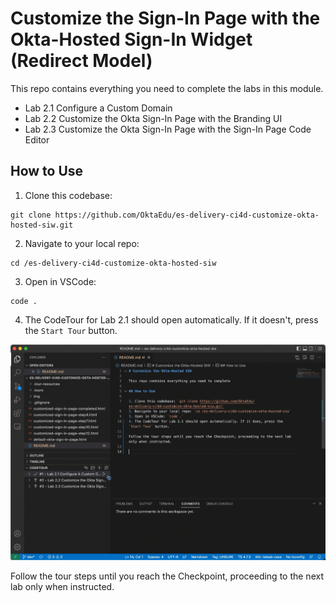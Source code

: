 # Customize the Sign-In Page with the Okta-Hosted Sign-In Widget (Redirect Model)

This repo contains everything you need to complete the labs in this module.

- Lab 2.1 Configure a Custom Domain
- Lab 2.2 Customize the Okta Sign-In Page with the Branding UI 
- Lab 2.3 Customize the Okta Sign-In Page with the Sign-In Page Code Editor

## How to Use

1. Clone this codebase: 
```
git clone https://github.com/OktaEdu/es-delivery-ci4d-customize-okta-hosted-siw.git
```
2. Navigate to your local repo: 
```
cd /es-delivery-ci4d-customize-okta-hosted-siw
```
3. Open in VSCode: 
```
code .
```
4. The CodeTour for Lab 2.1 should open automatically. If it doesn't, press the `Start Tour` button. 

![Start Code Tour](./.tour-resources/start-tour.gif)

Follow the tour steps until you reach the Checkpoint, proceeding to the next lab only when instructed.


